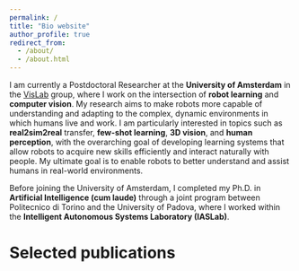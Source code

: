 ```yaml
---
permalink: /
title: "Bio website"
author_profile: true
redirect_from: 
  - /about/
  - /about.html
---
```


I am currently a Postdoctoral Researcher at the **University of Amsterdam** in the [VisLab](https://ivi.fnwi.uva.nl/vislab/) group, where I work on the intersection of **robot learning** and **computer vision**. My research aims to make robots more capable of understanding and adapting to the complex, dynamic environments in which humans live and work. I am particularly interested in topics such as **real2sim2real** transfer, **few-shot learning**, **3D vision**, and **human perception**, with the overarching goal of developing learning systems that allow robots to acquire new skills efficiently and interact naturally with people. My ultimate goal is to enable robots to better understand and assist humans in real-world environments.

Before joining the University of Amsterdam, I completed my Ph.D. in **Artificial Intelligence (cum laude)** through a joint program between Politecnico di Torino and the University of Padova, where I worked within the **Intelligent Autonomous Systems Laboratory (IASLab)**.


Selected publications
======
